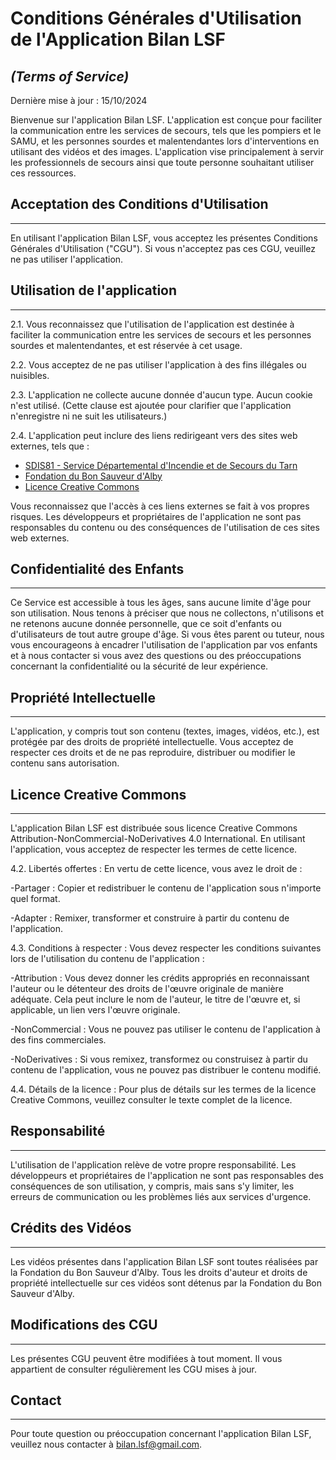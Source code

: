 # Conditions Générales d'Utilisation de l'Application Bilan LSF
## *(Terms of Service)*

Dernière mise à jour : 15/10/2024

Bienvenue sur l'application Bilan LSF. L'application est conçue pour faciliter la communication entre les services de secours, tels que les pompiers et le SAMU, et les personnes sourdes et malentendantes lors d'interventions en utilisant des vidéos et des images. L'application vise principalement à servir les professionnels de secours ainsi que toute personne souhaitant utiliser ces ressources.

## Acceptation des Conditions d'Utilisation
------------

En utilisant l'application Bilan LSF, vous acceptez les présentes Conditions Générales d'Utilisation ("CGU"). Si vous n'acceptez pas ces CGU, veuillez ne pas utiliser l'application.

## Utilisation de l'application
------------

2.1. Vous reconnaissez que l'utilisation de l'application est destinée à faciliter la communication entre les services de secours et les personnes sourdes et malentendantes, et est réservée à cet usage.

2.2. Vous acceptez de ne pas utiliser l'application à des fins illégales ou nuisibles.

2.3. L'application ne collecte aucune donnée d'aucun type. Aucun cookie n'est utilisé.
(Cette clause est ajoutée pour clarifier que l'application n'enregistre ni ne suit les utilisateurs.)

2.4. L'application peut inclure des liens redirigeant vers des sites web externes, tels que :

- [SDIS81 - Service Départemental d'Incendie et de Secours du Tarn](https://www.sdis81.fr/)
- [Fondation du Bon Sauveur d'Alby](https://www.bonsauveuralby.fr/)
- [Licence Creative Commons](https://creativecommons.org/licenses/by-nc-nd/4.0/)
  
Vous reconnaissez que l'accès à ces liens externes se fait à vos propres risques. Les développeurs et propriétaires de l'application ne sont pas responsables du contenu ou des conséquences de l'utilisation de ces sites web externes.

## Confidentialité des Enfants
------------

Ce Service est accessible à tous les âges, sans aucune limite d'âge pour son utilisation. Nous tenons à préciser que nous ne collectons, n'utilisons et ne retenons aucune donnée personnelle, que ce soit d'enfants ou d'utilisateurs de tout autre groupe d'âge. Si vous êtes parent ou tuteur, nous vous encourageons à encadrer l'utilisation de l'application par vos enfants et à nous contacter si vous avez des questions ou des préoccupations concernant la confidentialité ou la sécurité de leur expérience.

## Propriété Intellectuelle
------------

L'application, y compris tout son contenu (textes, images, vidéos, etc.), est protégée par des droits de propriété intellectuelle. Vous acceptez de respecter ces droits et de ne pas reproduire, distribuer ou modifier le contenu sans autorisation.

## Licence Creative Commons
------------

L'application Bilan LSF est distribuée sous licence Creative Commons Attribution-NonCommercial-NoDerivatives 4.0 International. En utilisant l'application, vous acceptez de respecter les termes de cette licence.

4.2. Libertés offertes : En vertu de cette licence, vous avez le droit de :

-Partager : Copier et redistribuer le contenu de l'application sous n'importe quel format.

-Adapter : Remixer, transformer et construire à partir du contenu de l'application.

4.3. Conditions à respecter : Vous devez respecter les conditions suivantes lors de l'utilisation du contenu de l'application :

-Attribution : Vous devez donner les crédits appropriés en reconnaissant l'auteur ou le détenteur des droits de l'œuvre originale de manière adéquate. Cela peut inclure le nom de l'auteur, le titre de l'œuvre et, si applicable, un lien vers l'œuvre originale.

-NonCommercial : Vous ne pouvez pas utiliser le contenu de l'application à des fins commerciales.

-NoDerivatives : Si vous remixez, transformez ou construisez à partir du contenu de l'application, vous ne pouvez pas distribuer le contenu modifié.

4.4. Détails de la licence : Pour plus de détails sur les termes de la licence Creative Commons, veuillez consulter le texte complet de la licence.

## Responsabilité
------------

L'utilisation de l'application relève de votre propre responsabilité. Les développeurs et propriétaires de l'application ne sont pas responsables des conséquences de son utilisation, y compris, mais sans s'y limiter, les erreurs de communication ou les problèmes liés aux services d'urgence.

## Crédits des Vidéos
------------

Les vidéos présentes dans l'application Bilan LSF sont toutes réalisées par la Fondation du Bon Sauveur d'Alby. Tous les droits d'auteur et droits de propriété intellectuelle sur ces vidéos sont détenus par la Fondation du Bon Sauveur d'Alby.

## Modifications des CGU
------------

Les présentes CGU peuvent être modifiées à tout moment. Il vous appartient de consulter régulièrement les CGU mises à jour.

## Contact
------------

Pour toute question ou préoccupation concernant l'application Bilan LSF, veuillez nous contacter à bilan.lsf@gmail.com.
